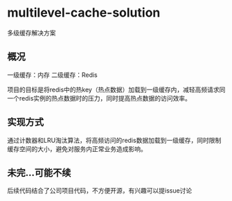 # multilevel-cache-solution
多级缓存解决方案

## 概况

一级缓存：内存
二级缓存：Redis

项目的目标是将redis中的热key（热点数据）加载到一级缓存内，减轻高频请求同一个redis实例的热点数据时的压力，同时提高热点数据的访问效率。

## 实现方式

通过计数器和LRU淘汰算法，将高频访问的redis数据加载到一级缓存，同时限制缓存空间的大小，避免对服务内正常业务造成影响。

## 未完...可能不续

后续代码结合了公司项目代码，不方便开源，有兴趣可以提issue讨论

